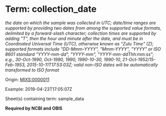 # Term: collection_date

*the date on which the sample was collected in UTC; date/time ranges are supported by providing two dates from among the supported value formats, delimited by a forward-slash character; collection times are supported by adding "T", then the hour and minute after the date, and must be in Coordinated Universal Time (UTC), otherwise known as "Zulu Time" (Z); supported formats include "DD-Mmm-YYYY", "Mmm-YYYY", "YYYY" or ISO 8601 standard "YYYY-mm-dd", "YYYY-mm", "YYYY-mm-ddThh:mm:ss"; e.g., 30-Oct-1990, Oct-1990, 1990, 1990-10-30, 1990-10, 21-Oct-1952/15-Feb-1953, 2015-10-11T17:53:03Z; valid non-ISO dates will be automatically transformed to ISO format*

Origin: [MIXS:0000011](https://w3id.org/mixs/0000011)

Example: 2019-04-23T17:05:07Z

Sheet(s) containing term: sample_data

**Required by NCBI and OBIS**